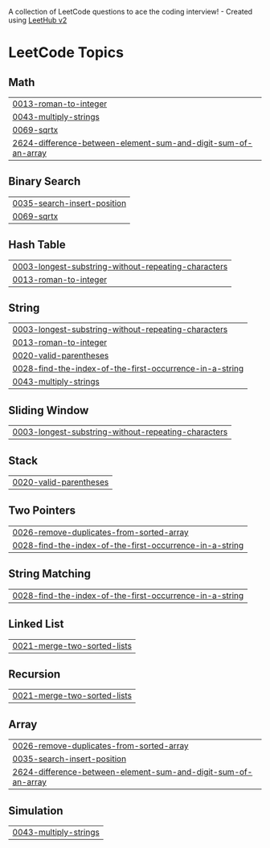 A collection of LeetCode questions to ace the coding interview! - Created using [LeetHub v2](https://github.com/arunbhardwaj/LeetHub-2.0)
<!---LeetCode Topics Start-->
# LeetCode Topics
## Math
|  |
| ------- |
| [0013-roman-to-integer](https://github.com/afeefa12/LeetCode/tree/master/0013-roman-to-integer) |
| [0043-multiply-strings](https://github.com/afeefa12/LeetCode/tree/master/0043-multiply-strings) |
| [0069-sqrtx](https://github.com/afeefa12/LeetCode/tree/master/0069-sqrtx) |
| [2624-difference-between-element-sum-and-digit-sum-of-an-array](https://github.com/afeefa12/LeetCode/tree/master/2624-difference-between-element-sum-and-digit-sum-of-an-array) |
## Binary Search
|  |
| ------- |
| [0035-search-insert-position](https://github.com/afeefa12/LeetCode/tree/master/0035-search-insert-position) |
| [0069-sqrtx](https://github.com/afeefa12/LeetCode/tree/master/0069-sqrtx) |
## Hash Table
|  |
| ------- |
| [0003-longest-substring-without-repeating-characters](https://github.com/afeefa12/LeetCode/tree/master/0003-longest-substring-without-repeating-characters) |
| [0013-roman-to-integer](https://github.com/afeefa12/LeetCode/tree/master/0013-roman-to-integer) |
## String
|  |
| ------- |
| [0003-longest-substring-without-repeating-characters](https://github.com/afeefa12/LeetCode/tree/master/0003-longest-substring-without-repeating-characters) |
| [0013-roman-to-integer](https://github.com/afeefa12/LeetCode/tree/master/0013-roman-to-integer) |
| [0020-valid-parentheses](https://github.com/afeefa12/LeetCode/tree/master/0020-valid-parentheses) |
| [0028-find-the-index-of-the-first-occurrence-in-a-string](https://github.com/afeefa12/LeetCode/tree/master/0028-find-the-index-of-the-first-occurrence-in-a-string) |
| [0043-multiply-strings](https://github.com/afeefa12/LeetCode/tree/master/0043-multiply-strings) |
## Sliding Window
|  |
| ------- |
| [0003-longest-substring-without-repeating-characters](https://github.com/afeefa12/LeetCode/tree/master/0003-longest-substring-without-repeating-characters) |
## Stack
|  |
| ------- |
| [0020-valid-parentheses](https://github.com/afeefa12/LeetCode/tree/master/0020-valid-parentheses) |
## Two Pointers
|  |
| ------- |
| [0026-remove-duplicates-from-sorted-array](https://github.com/afeefa12/LeetCode/tree/master/0026-remove-duplicates-from-sorted-array) |
| [0028-find-the-index-of-the-first-occurrence-in-a-string](https://github.com/afeefa12/LeetCode/tree/master/0028-find-the-index-of-the-first-occurrence-in-a-string) |
## String Matching
|  |
| ------- |
| [0028-find-the-index-of-the-first-occurrence-in-a-string](https://github.com/afeefa12/LeetCode/tree/master/0028-find-the-index-of-the-first-occurrence-in-a-string) |
## Linked List
|  |
| ------- |
| [0021-merge-two-sorted-lists](https://github.com/afeefa12/LeetCode/tree/master/0021-merge-two-sorted-lists) |
## Recursion
|  |
| ------- |
| [0021-merge-two-sorted-lists](https://github.com/afeefa12/LeetCode/tree/master/0021-merge-two-sorted-lists) |
## Array
|  |
| ------- |
| [0026-remove-duplicates-from-sorted-array](https://github.com/afeefa12/LeetCode/tree/master/0026-remove-duplicates-from-sorted-array) |
| [0035-search-insert-position](https://github.com/afeefa12/LeetCode/tree/master/0035-search-insert-position) |
| [2624-difference-between-element-sum-and-digit-sum-of-an-array](https://github.com/afeefa12/LeetCode/tree/master/2624-difference-between-element-sum-and-digit-sum-of-an-array) |
## Simulation
|  |
| ------- |
| [0043-multiply-strings](https://github.com/afeefa12/LeetCode/tree/master/0043-multiply-strings) |
<!---LeetCode Topics End-->